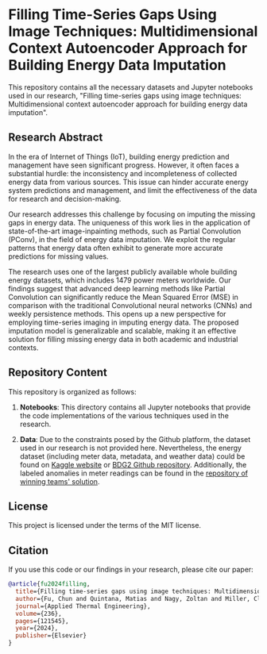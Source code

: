 # Filling Time-Series Gaps Using Image Techniques: Multidimensional Context Autoencoder Approach for Building Energy Data Imputation

This repository contains all the necessary datasets and Jupyter notebooks used in our research, "Filling time-series gaps using image techniques: Multidimensional context autoencoder approach for building energy data imputation". 

## Research Abstract

In the era of Internet of Things (IoT), building energy prediction and management have seen significant progress. However, it often faces a substantial hurdle: the inconsistency and incompleteness of collected energy data from various sources. This issue can hinder accurate energy system predictions and management, and limit the effectiveness of the data for research and decision-making. 

Our research addresses this challenge by focusing on imputing the missing gaps in energy data. The uniqueness of this work lies in the application of state-of-the-art image-inpainting methods, such as Partial Convolution (PConv), in the field of energy data imputation. We exploit the regular patterns that energy data often exhibit to generate more accurate predictions for missing values. 

The research uses one of the largest publicly available whole building energy datasets, which includes 1479 power meters worldwide. Our findings suggest that advanced deep learning methods like Partial Convolution can significantly reduce the Mean Squared Error (MSE) in comparison with the traditional Convolutional neural networks (CNNs) and weekly persistence methods. This opens up a new perspective for employing time-series imaging in imputing energy data. The proposed imputation model is generalizable and scalable, making it an effective solution for filling missing energy data in both academic and industrial contexts.

## Repository Content

This repository is organized as follows:

1. **Notebooks**: This directory contains all Jupyter notebooks that provide the code implementations of the various techniques used in the research.

2. **Data**: Due to the constraints posed by the Github platform, the dataset used in our research is not provided here. Nevertheless, the energy dataset (including meter data, metadata, and weather data) could be found on [Kaggle website](https://www.kaggle.com/competitions/ashrae-energy-prediction/data) or [BDG2 Github repository](https://github.com/buds-lab/building-data-genome-project-2). Additionally, the labeled anomalies in meter readings can be found in the [repository of winning teams' solution](https://github.com/buds-lab/ashrae-great-energy-predictor-3-solution-analysis/blob/master/solutions/rank-1/input/bad_meter_readings.zip).

## License

This project is licensed under the terms of the MIT license.

## Citation
If you use this code or our findings in your research, please cite our paper:

```bibtex
@article{fu2024filling,
  title={Filling time-series gaps using image techniques: Multidimensional context autoencoder approach for building energy data imputation},
  author={Fu, Chun and Quintana, Matias and Nagy, Zoltan and Miller, Clayton},
  journal={Applied Thermal Engineering},
  volume={236},
  pages={121545},
  year={2024},
  publisher={Elsevier}
}
